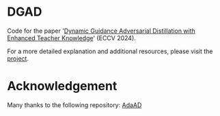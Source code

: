 # DGAD
Code for the paper '[Dynamic Guidance Adversarial Distillation with Enhanced Teacher Knowledge](https://arxiv.org/abs/2409.01627)' (ECCV 2024). 

For a more detailed explanation and additional resources, please visit the [project](https://sites.google.com/view/dgad).

# Acknowledgement
Many thanks to the following repository: [AdaAD](https://github.com/boyellow/AdaAD)

